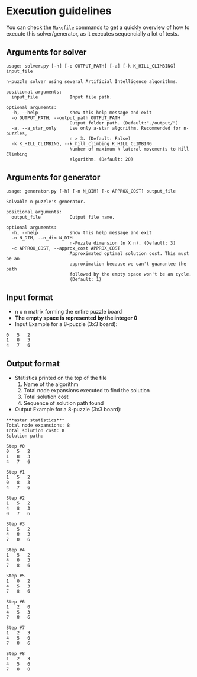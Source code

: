 # Execution guidelines

You can check the `Makefile` commands to get a quickly overview of how to execute this solver/generator, as it executes sequencially a lot of tests.

## Arguments for solver

```text
usage: solver.py [-h] [-o OUTPUT_PATH] [-a] [-k K_HILL_CLIMBING] input_file

n-puzzle solver using several Artificial Intelligence algorithms.

positional arguments:
  input_file            Input file path.

optional arguments:
  -h, --help            show this help message and exit
  -o OUTPUT_PATH, --output_path OUTPUT_PATH
                        Output folder path. (Default:"./output/")
  -a, --a_star_only     Use only a-star algorithm. Recommended for n-puzzles,
                        n > 3. (Default: False)
  -k K_HILL_CLIMBING, --k_hill_climbing K_HILL_CLIMBING
                        Number of maximum k lateral movements to Hill Climbing
                        algorithm. (Default: 20)
```

## Arguments for generator

```text
usage: generator.py [-h] [-n N_DIM] [-c APPROX_COST] output_file

Solvable n-puzzle's generator.

positional arguments:
  output_file           Output file name.

optional arguments:
  -h, --help            show this help message and exit
  -n N_DIM, --n_dim N_DIM
                        n-Puzzle dimension (n X n). (Default: 3)
  -c APPROX_COST, --approx_cost APPROX_COST
                        Approximated optimal solution cost. This must be an
                        approximation because we can't guarantee the path
                        followed by the empty space won't be an cycle.
                        (Default: 1)
```

## Input format

- n x n matrix forming the entire puzzle board
- **The empty space is represented by the integer 0**
- Input Example for a 8-puzzle (3x3 board):

```text
0   5   2
1   8   3
4   7   6
```

## Output format

- Statistics printed on the top of the file
    1. Name of the algorithm
    2. Total node expansions executed to find the solution
    3. Total solution cost
    4. Sequence of solution path found
- Output Example for a 8-puzzle (3x3 board):

```text
***astar statistics***
Total node expansions: 8
Total solution cost: 8
Solution path:

Step #0
0   5   2
1   8   3
4   7   6

Step #1
1   5   2
0   8   3
4   7   6

Step #2
1   5   2
4   8   3
0   7   6

Step #3
1   5   2
4   8   3
7   0   6

Step #4
1   5   2
4   0   3
7   8   6

Step #5
1   0   2
4   5   3
7   8   6

Step #6
1   2   0
4   5   3
7   8   6

Step #7
1   2   3
4   5   0
7   8   6

Step #8
1   2   3
4   5   6
7   8   0
```
